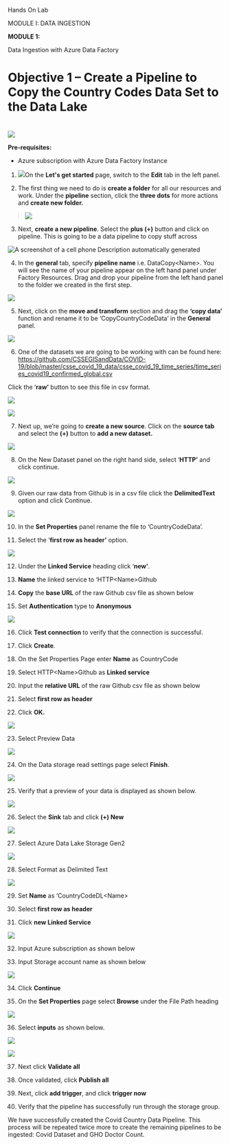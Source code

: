 Hands On Lab

MODULE I: DATA INGESTION

**MODULE 1:**

Data Ingestion with Azure Data Factory

# Objective 1 – Create a Pipeline to Copy the Country Codes Data Set to the Data Lake

# 

![](./media/image1.png)

**Pre-requisites:**

  - Azure subscription with Azure Data Factory Instance

<!-- end list -->

1.  ![](./media/image2.png)On the **Let's get started** page, switch to
    the **Edit** tab in the left panel.

2.  The first thing we need to do is **create a folder** for all our
    resources and work. Under the **pipeline** section, click the
    **three dots** for more actions and **create new folder.**

> ![](./media/image3.png)

3.  Next, **create a new pipeline**. Select the **plus (+)** button and
    click on pipeline. This is going to be a data pipeline to copy stuff
    across

![A screenshot of a cell phone Description automatically
generated](./media/image4.png)

4.  In the **general** tab, specify **pipeline name** i.e.
    DataCopy\<Name\>. You will see the name of your pipeline appear on
    the left hand panel under Factory Resources. Drag and drop your
    pipeline from the left hand panel to the folder we created in the
    first step.

![](./media/image5.png)

5.  Next, click on the **move and transform** section and drag the
    **‘copy data’** function and rename it to be ‘CopyCountryCodeData’
    in the **General** panel.

![](./media/image6.png)

6.  One of the datasets we are going to be working with can be found
    here:
    <https://github.com/CSSEGISandData/COVID-19/blob/master/csse_covid_19_data/csse_covid_19_time_series/time_series_covid19_confirmed_global.csv>

Click the ‘**raw’** button to see this file in csv format.

![](./media/image7.png)

![](./media/image8.png)

7.  Next up, we’re going to **create a new source**. Click on the
    **source tab** and select the **(+)** button to **add a new
    dataset.**

![](./media/image9.png)

8.  On the New Dataset panel on the right hand side, select ‘**HTTP’**
    and click continue.

![](./media/image10.png)

9.  Given our raw data from Github is in a csv file click the
    **DelimitedText** option and click Continue.

![](./media/image11.png)

10. In the **Set Properties** panel rename the file to
    ‘CountryCodeData’.

11. Select the ‘**first row as header’** option.

![](./media/image12.png)

12. Under the **Linked Service** heading click ‘**new’**.

13. **Name** the linked service to ‘HTTP\<Name\>Github

14. **Copy** the **base URL** of the raw Github csv file as shown below

15. Set **Authentication** type to **Anonymous**

![](./media/image13.png)

16. Click **Test connection** to verify that the connection is
    successful.

17. Click **Create**.

18. On the Set Properties Page enter **Name** as CountryCode

19. Select HTTP\<Name\>Github as **Linked service**

20. Input the **relative URL** of the raw Github csv file as shown below

21. Select **first row as header**

22. Click **OK.**

![](./media/image14.png)

23. Select Preview Data

![](./media/image15.png)

24. On the Data storage read settings page select **Finish**.

![](./media/image16.png)

25. Verify that a preview of your data is displayed as shown below.

![](./media/image17.png)

26. Select the **Sink** tab and click **(+) New**

![](./media/image18.png)

27. Select Azure Data Lake Storage Gen2

![](./media/image19.png)

28. Select Format as Delimited Text

![](./media/image20.png)

29. Set **Name** as ‘CountryCodeDL\<Name\>

30. Select **first row as header**

31. Click **new Linked Service**

![](./media/image21.png)

32. Input Azure subscription as shown below

33. Input Storage account name as shown below

![](./media/image22.png)

34. Click **Continue**

35. On the **Set Properties** page select **Browse** under the File Path
    heading

![](./media/image23.png)

36. Select **inputs** as shown below.

![](./media/image24.png)

![](./media/image25.png)

37. Next click **Validate all**

38. Once validated, click **Publish all**

39. Next, click **add trigger**, and click **trigger now**

40. Verify that the pipeline has successfully run through the storage
    group.

We have successfully created the Covid Country Data Pipeline. This
process will be repeated twice more to create the remaining pipelines to
be ingested: Covid Dataset and GHO Doctor Count.
